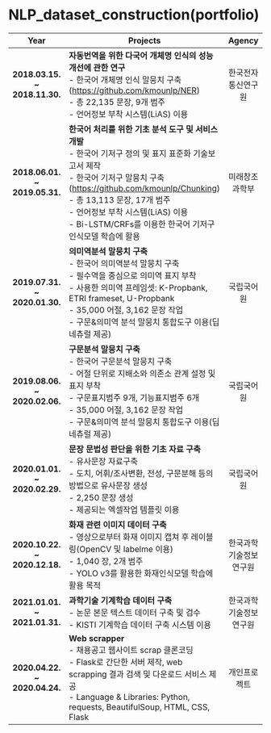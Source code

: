 # NLP_dataset_construction(portfolio)

|  Year |  <center>Projects</center> |  Agency  |
|:--------:|--------|:--------:|
|**2018.03.15. ~ 2018.11.30.**| **자동번역을 위한 다국어 개체명 인식의 성능 개선에 관한 연구** <br> -	한국어 개체명 인식 말뭉치 구축(https://github.com/kmounlp/NER) <br> -	총 22,135 문장, 9개 범주 <br> -	언어정보 부착 시스템(LiAS) 이용 | 한국전자통신연구원 |
|**2018.06.01. ~ 2019.05.31.**| **한국어 처리를 위한 기초 분석 도구 및 서비스 개발** <br> -	한국어 기저구 정의 및 표지 표준화 기술보고서 제작 <br> -	한국어 기저구 말뭉치 구축(https://github.com/kmounlp/Chunking) <br> -	총 13,113 문장, 17개 범주 <br> -	언어정보 부착 시스템(LiAS) 이용 <br>-	Bi-LSTM/CRFs를 이용한 한국어 기저구 인식모델 학습에 활용 | 미래창조과학부 |
|**2019.07.31. ~ 2020.01.30.**| **의미역분석 말뭉치 구축** <br> -	한국어 의미역분석 말뭉치 구축 <br> -	필수역을 중심으로 의미역 표지 부착 <br> -	사용한 의미역 프레임셋: K-Propbank, ETRI frameset, U-Propbank <br> -	35,000 어절, 3,162 문장 작업 <br> -	구문&의미역 분석 말뭉치 통합도구 이용(딥네츄럴 제공) | 국립국어원 |
|**2019.08.06. ~ 2020.02.06.**| **구문분석 말뭉치 구축** <br> -	한국어 구문분석 말뭉치 구축 <br> -	어절 단위로 지배소와 의존소 관계 설정 및 표지 부착 <br> -	구문표지범주 9개, 기능표지범주 6개 <br> -	35,000 어절, 3,162 문장 작업 <br> -	구문&의미역 분석 말뭉치 통합도구 이용(딥네츄럴 제공) | 국립국어원 |
|**2020.01.01. ~ 2020.02.29.**| **문장 문법성 판단을 위한 기초 자료 구축** <br> -	유사문장 자료구축 <br> -	도치, 어휘/조사변환, 전성, 구문분해 등의 방법으로 유사문장 생성 <br> -	2,250 문장 생성 <br> -	제공되는 엑셀작업 템플릿 이용 | 국립국어원 |
|**2020.10.22. ~ 2020.12.18.**| **화재 관련 이미지 데이터 구축** <br> -	영상으로부터 화재 이미지 캡쳐 후 레이블링(OpenCV 및 labelme 이용) <br> -	1,040 장, 2개 범주 <br> -	YOLO v3를 활용한 화재인식모델 학습에 활용 목적 | 한국과학기술정보연구원 |
|**2021.01.01. ~ 2021.01.31.**| **과학기술 기계학습 데이터 구축** <br> -	논문 본문 텍스트 데이터 구축 및 검수 <br> -	KISTI 기계학습 데이터 구축 시스템 이용 | 한국과학기술정보연구원 |
|**2020.04.22. ~ 2020.04.24.**| **Web scrapper** <br> -	채용공고 웹사이트 scrap 클론코딩 <br> -	Flask로 간단한 서버 제작, web scrapping 결과 검색 및 다운로드 서비스 제공 <br> -	Language & Libraries: Python, requests, BeautifulSoup, HTML, CSS, Flask | 개인프로젝트 |
